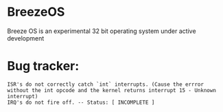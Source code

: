 # BreezeOS
Breeze OS is an experimental 32 bit operating system under active development

# Bug tracker:
    ISR's do not correctly catch `int` interrupts. (Cause the errror without the int opcode and the kernel returns interrupt 15 - Unknown interrupt)
    IRQ's do not fire off. -- Status: [ INCOMPLETE ]
